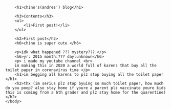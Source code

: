 <!DOCTYPE html>
<html>
    <head>
        <meta charset="utf-8">
        <title>Project: Blog</title>
    </head>
    <body>
        
        <h1>chino's(andres') blog</h1>

        <h3>Contents</h3>
        <ul>
            <li>First post!</li>
        </ul>
        
        <h2>First post</h2>
        <h6>chino is super cute </h6>
        
        <p>idk what happened ??? mystery???.</p>
        <h6>yr: 2015 month:??? day:unknown</h6>
        <p> i made my youtube channel <br>
        im making this in 2020 a world full of karens that buy all the toilet paper in coronavirus time </p>
        <h1>im begging all karens to plz stop buying all the toilet paper </h1>
        <h2>thx (im serius plz stop byuing so much toilet paper, how much do you poop? also stay home if youre a parent plz vaccinate youre kids this is coming from a 6th grader and plz stay home for the quarentine) </h2>
    </body>
</html>
